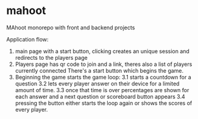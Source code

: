 # mahoot
MAhoot monorepo with front and backend projects

Application flow:
1. main page with a start button, clicking creates an unique session and redirects to the players page
2. Players page has qr code to join and a link, theres also a list of players currently connected
   There's a start button which begins the game.
3. Beginning the game starts the game loop:
   3.1  starts a countdown for a question
   3.2 lets every player answer on their device for a limited amount of time.
   3.3 once that time is over percentages are shown for each answer and a next question or scoreboard button appears
   3.4 pressing the button either starts the loop again or shows the scores of every player.
